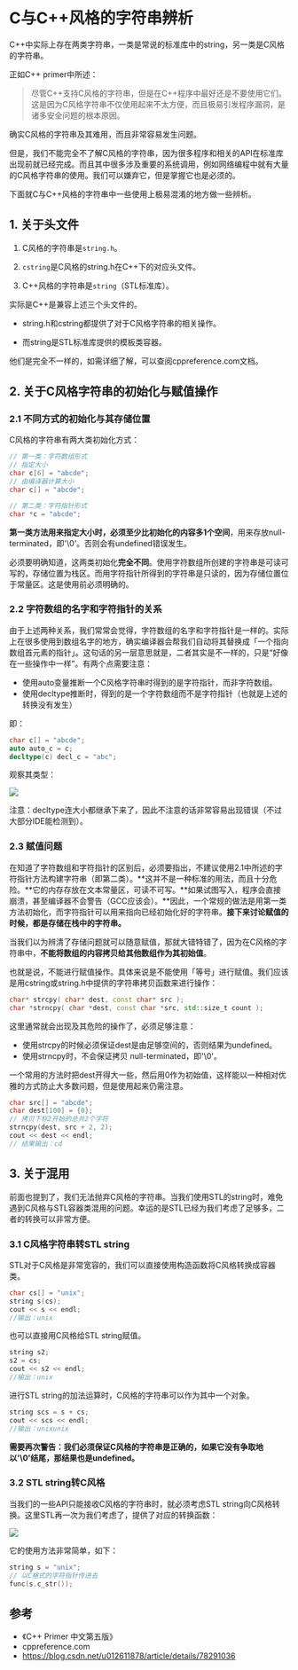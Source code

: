 # C与C++风格的字符串辨析

C++中实际上存在两类字符串，一类是常说的标准库中的string，另一类是C风格的字符串。

正如C++ primer中所述：

> 尽管C++支持C风格的字符串，但是在C++程序中最好还是不要使用它们。这是因为C风格字符串不仅使用起来不太方便，而且极易引发程序漏洞，是诸多安全问题的根本原因。

确实C风格的字符串及其难用，而且非常容易发生问题。

但是，我们不能完全不了解C风格的字符串，因为很多程序和相关的API在标准库出现前就已经完成。而且其中很多涉及重要的系统调用，例如网络编程中就有大量的C风格字符串的使用。我们可以嫌弃它，但是掌握它也是必须的。

下面就C与C++风格的字符串中一些使用上极易混淆的地方做一些辨析。



## 1. 关于头文件

1. C风格的字符串是`string.h`。

2. `cstring`是C风格的string.h在C++下的对应头文件。

3. C++风格的字符串是`string`（STL标准库）。

实际是C++是兼容上述三个头文件的。

- string.h和cstring都提供了对于C风格字符串的相关操作。

- 而string是STL标准库提供的模板类容器。

他们是完全不一样的，如需详细了解，可以查阅cppreference.com文档。



## 2. 关于C风格字符串的初始化与赋值操作

### 2.1 不同方式的初始化与其存储位置

C风格的字符串有两大类初始化方式：

```C++
// 第一类：字符数组形式
// 指定大小
char c[6] = "abcde";
// 由编译器计算大小
char c[] = "abcde";

// 第二类：字符指针形式
char *c = "abcde";
```

**第一类方法用来指定大小时，必须至少比初始化的内容多1个空间**，用来存放null-terminated，即'\0'。否则会有undefined错误发生。

必须要明确知道，这两类初始化**完全不同**。使用字符数组所创建的字符串是可读可写的，存储位置为栈区。而用字符指针所得到的字符串是只读的，因为存储位置位于常量区。这是使用前必须明确的。



### 2.2 字符数组的名字和字符指针的关系

由于上述两种关系，我们常常会觉得，字符数组的名字和字符指针是一样的。实际上在很多使用到数组名字的地方，确实编译器会帮我们自动将其替换成「一个指向数组首元素的指针」。这句话的另一层意思就是，二者其实是不一样的，只是“好像在一些操作中一样”。有两个点需要注意：

- 使用auto变量推断一个C风格字符串时得到的是字符指针，而非字符数组。
- 使用decltype推断时，得到的是一个字符数组而不是字符指针（也就是上述的转换没有发生）

即：

```C++
char c[] = "abcde";
auto auto_c = c;
decltype(c) decl_c = "abc";
```

观察其类型：

![](https://gitee.com/molinchn/BlogImage/raw/master/img/20210514210232.png)

注意：decltype连大小都继承下来了，因此不注意的话非常容易出现错误（不过大部分IDE能检测到）。



### 2.3 赋值问题

在知道了字符数组和字符指针的区别后，必须要指出，不建议使用2.1中所述的字符指针方法构建字符串（即第二类）。**这并不是一种标准的用法，而且十分危险。**它的内存存放在文本常量区，可读不可写。**如果试图写入，程序会直接崩溃，甚至编译器不会警告（GCC应该会）。**因此，一个常规的做法是用第一类方法初始化，而字符指针可以用来指向已经初始化好的字符串。**接下来讨论赋值的时候，都是存储在栈中的字符串。**

当我们以为辨清了存储问题就可以随意赋值，那就大错特错了，因为在C风格的字符串中，**不能将数组的内容拷贝给其他数组作为其初始值**。

也就是说，不能进行赋值操作。具体来说是不能使用「等号」进行赋值。我们应该是用cstring或string.h中提供的字符串拷贝函数来进行操作：

```C++
char* strcpy( char* dest, const char* src );
char *strncpy( char *dest, const char *src, std::size_t count );
```

这里通常就会出现及其危险的操作了，必须足够注意：

- 使用strcpy的时候必须保证dest是由足够空间的，否则结果为undefined。
- 使用strncpy时，不会保证拷贝 null-terminated，即'\0'。

一个常用的方法时把dest开得大一些，然后用0作为初始值，这样能以一种相对优雅的方式防止大多数问题，但是使用起来仍需注意。

```C++
char src[] = "abcde";
char dest[100] = {0};
// 拷贝下标2开始的总共2个字符
strncpy(dest, src + 2, 2);
cout << dest << endl;
// 结果输出：cd
```



## 3. 关于混用

前面也提到了，我们无法抛弃C风格的字符串。当我们使用STL的string时，难免遇到C风格与STL容器类混用的问题。幸运的是STL已经为我们考虑了足够多，二者的转换可以非常方便。



### 3.1 C风格字符串转STL string

STL对于C风格是非常宽容的，我们可以直接使用构造函数将C风格转换成容器类。

```C++
char cs[] = "unix";
string s(cs);
cout << s << endl;
//输出：unix
```

也可以直接用C风格给STL string赋值。

```C++
string s2;
s2 = cs;
cout << s2 << endl;
//输出：unix
```

进行STL string的加法运算时，C风格的字符串可以作为其中一个对象。

```C++
string scs = s + cs;
cout << scs << endl;
//输出：unixunix
```

**需要再次警告：我们必须保证C风格的字符串是正确的，如果它没有争取地以'\0'结尾，那结果也是undefined。**



### 3.2 STL string转C风格

当我们的一些API只能接收C风格的字符串时，就必须考虑STL string向C风格转换。这里STL再一次为我们考虑了，提供了对应的转换函数：

![](https://gitee.com/molinchn/BlogImage/raw/master/img/20210514203805.png)

它的使用方法非常简单，如下：

```C++
string s = "unix";
// 以C格式的字符指针传进去
func(s.c_str());
```



## 参考

- 《C++ Primer 中文第五版》
- cppreference.com
- https://blog.csdn.net/u012611878/article/details/78291036

